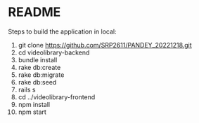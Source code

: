 # README
Steps to build the application in local:

1. git clone https://github.com/SRP2611/PANDEY_20221218.git
2. cd videolibrary-backend
3. bundle install
4. rake db:create
5. rake db:migrate
6. rake db:seed
7. rails s
8. cd ../videolibrary-frontend
9. npm install
10. npm start

